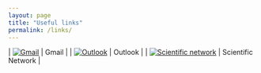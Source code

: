 ```yaml
---
layout: page
title: "Useful links"
permalink: /links/
---
```



| [![Gmail](https://ssl.gstatic.com/ui/v1/icons/mail/rfr/logo_gmail_lockup_default_2x_r5.png)](https://mail.google.com) | Gmail |
| [![Outlook](https://res-h3.public.cdn.office.net/assets/mail/pwa/v1/pngs/apple-touch-icon.png)](https://outlook.live.com) | Outlook |
| [![Scientific network](https://glados.space/images/logo-new.png)](https://glados.space/landing/APIF6-GP5MH-MA8S0-2WB6W) | Scientific Network |
